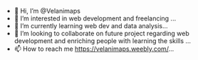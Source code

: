 - 👋 Hi, I’m @Velanimaps
- 👀 I’m interested in web development and freelancing ...
- 🌱 I’m currently learning web dev and data analysis...
- 💞️ I’m looking to collaborate on future project regarding web development and enriching people with learning the skills ...
- 📫 How to reach me https://velanimaps.weebly.com/...

<!---
Velanimaps/Velanimaps is a ✨ special ✨ repository because its `README.md` (this file) appears on your GitHub profile.
You can click the Preview link to take a look at your changes.
--->
